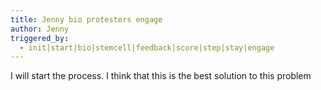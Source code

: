 ```yaml
---
title: Jenny bio protesters engage
author: Jenny
triggered_by:
  - init|start|bio|stemcell|feedback|score|step|stay|engage
---
```

I will start the process. I think that this is the best solution to this problem
